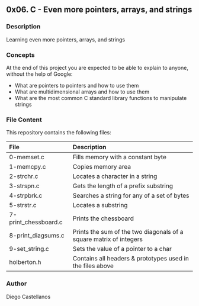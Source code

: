## 0x06. C - Even more pointers, arrays, and strings

### Description
Learning even more pointers, arrays, and strings

### Concepts
At the end of this project you are expected to be able to explain to anyone, without the help of Google:

- What are pointers to pointers and how to use them
- What are multidimensional arrays and how to use them
- What are the most common C standard library functions to manipulate strings


### File Content
This repository contains the following files:

| File | Description |
| :--- | :--- |
| 0-memset.c | Fills memory with a constant byte |
| 1-memcpy.c | Copies memory area |
| 2-strchr.c | Locates a character in a string |
| 3-strspn.c | Gets the length of a prefix substring |
| 4-strpbrk.c | Searches a string for any of a set of bytes |
| 5-strstr.c | Locates a substring |
| 7-print_chessboard.c | Prints the chessboard |
| 8-print_diagsums.c | Prints the sum of the two diagonals of a square matrix of integers |
| 9-set_string.c | Sets the value of a pointer to a char |
| holberton.h | Contains all headers & prototypes used in the files above |

### Author
Diego Castellanos
